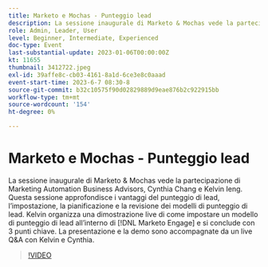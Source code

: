 ```yaml
---
title: Marketo e Mochas - Punteggio lead
description: La sessione inaugurale di Marketo & Mochas vede la partecipazione di Marketing Automation Business Advisors, Cynthia Chang e Kelvin Ieng. Questa sessione approfondisce i vantaggi del punteggio di lead, l’impostazione, la pianificazione e la revisione dei modelli di punteggio di lead. Kelvin organizza una dimostrazione live di come impostare un modello di punteggio di lead all’interno di [!DNL Marketo Engage] e si conclude con 3 punti chiave. La presentazione e la demo sono accompagnate da un live Q&A con Kelvin e Cynthia.
role: Admin, Leader, User
level: Beginner, Intermediate, Experienced
doc-type: Event
last-substantial-update: 2023-01-06T00:00:00Z
kt: 11655
thumbnail: 3412722.jpeg
exl-id: 39affe8c-cb03-4161-8a1d-6ce3e8c0aaad
event-start-time: 2023-6-7 08:30-8
source-git-commit: b32c10575f90d02829889d9eae876b2c922915bb
workflow-type: tm+mt
source-wordcount: '154'
ht-degree: 0%

---
```


# Marketo e Mochas - Punteggio lead

La sessione inaugurale di Marketo &amp; Mochas vede la partecipazione di Marketing Automation Business Advisors, Cynthia Chang e Kelvin Ieng. Questa sessione approfondisce i vantaggi del punteggio di lead, l’impostazione, la pianificazione e la revisione dei modelli di punteggio di lead. Kelvin organizza una dimostrazione live di come impostare un modello di punteggio di lead all’interno di [!DNL Marketo Engage] e si conclude con 3 punti chiave. La presentazione e la demo sono accompagnate da un live Q&amp;A con Kelvin e Cynthia.

>[!VIDEO](https://video.tv.adobe.com/v/3412722/?quality=12&learn=on)
